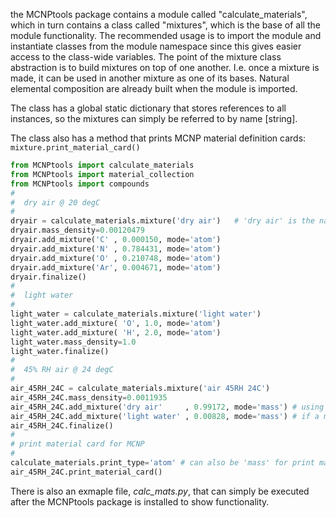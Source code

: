 the MCNPtools package contains a module called "calculate_materials", which in turn contains a class called "mixtures", which is the base of all the module functionality.  The recommended usage is to import the module and instantiate classes from the module namespace since this gives easier access to the class-wide variables.  The point of the mixture class abstraction is to build mixtures on top of one another.  I.e. once a mixture is made, it can be used in another mixture as one of its bases.  Natural elemental composition are already built when the module is imported.

The class has a global static dictionary that stores references to all instances, so the mixtures can simply be referred to by name [string].

The class also has a method that prints MCNP material definition cards:  ```mixture.print_material_card()```

```python
from MCNPtools import calculate_materials
from MCNPtools import material_collection
from MCNPtools import compounds
#
#  dry air @ 20 degC
#
dryair = calculate_materials.mixture('dry air')   # 'dry air' is the name string that can be used when adding this mixture to another mixture
dryair.mass_density=0.00120479
dryair.add_mixture('C' , 0.000150, mode='atom')
dryair.add_mixture('N' , 0.784431, mode='atom')
dryair.add_mixture('O' , 0.210748, mode='atom')
dryair.add_mixture('Ar', 0.004671, mode='atom')
dryair.finalize()
#
#  light water
#
light_water = calculate_materials.mixture('light water')
light_water.add_mixture( 'O', 1.0, mode='atom')
light_water.add_mixture( 'H', 2.0, mode='atom')
light_water.mass_density=1.0
light_water.finalize()
#
#  45% RH air @ 24 degC
#
air_45RH_24C = calculate_materials.mixture('air 45RH 24C')
air_45RH_24C.mass_density=0.0011935
air_45RH_24C.add_mixture('dry air'     , 0.99172, mode='mass') # using the prescribed name strings to add to the new mixture
air_45RH_24C.add_mixture('light water' , 0.00828, mode='mass') # if a mixture has been made, its name string can be used here
air_45RH_24C.finalize()
#
# print material card for MCNP
#
calculate_materials.print_type='atom' # can also be 'mass' for print mass fractions instead of atom fractions
air_45RH_24C.print_material_card()
```

There is also an exmaple file, _calc_mats.py_, that can simply be executed after the MCNPtools package is installed to show functionality.
